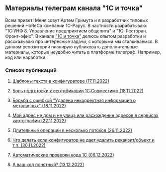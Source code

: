 ## Материалы телеграм канала "1С и точка"

Всем привет!
Меня зовут Артем Гримута и я разработчик типовых решений HoReCa компании 1С-Рарус. 
В частности разрабатываю: "1С:УНФ 8. Управление предприятием общепита" и "1С: Ресторан. Фронт-офис". 
В канале ["1С и точка"](https://t.me/+FCrikBRQaNgxZmFi) делюсь опытом разработки и рассказываю про интересные задачи, 
с которыми мы сталкиваемся.
В данном репозитории планирую публиковать дополнительные материалы, которые неудобно читать в платформе телеграф. Например, код или наработки. 

### Список публикаций
1. [Шаблоны текста в конфигураторе (17.11.2022)](https://telegra.ph/SHablony-teksta-klyuch-avtomatizacii-konfiguratora-11-11)

2. [Боль подготовки к сертификации 1С:Совместимо (18.11.2022)](https://telegra.ph/Bol-podgotovki-k-sertifikacii-1SSovmestimo-11-07)

3. [Борьба с ошибкой "Удалена некорректная информация о метаданных" (18.11.2022)](https://telegra.ph/Kak-my-borolis-s-oshibkoj-Udalena-nekorrektnaya-informaciya-o-metadannyh-11-07)

4. [Мой адрес не дом и не улица или расхождение адресов в сервисах картографии (22.11.2022)](https://telegra.ph/Moj-adres-ne-dom-i-ne-ulica-ili-rashozhdenie-adresov-v-servisah-kartografii-11-21)

5. [Длительные операции в несколько потоков (26.11.2022)](https://telegra.ph/Dlitelnye-operacii-v-neskolko-potokov-11-12)

6. [Что делать если конфигуратор не дает удалить реквизит/объект и т.п. (30.11.2022)](https://telegra.ph/Problema-pri-udalenii-rekvizitovobektov-iz-hranilishcha-11-09)

7. [Автоматические проверки кода 1С (06.12.2022)](https://telegra.ph/Clean-code-12-03)

8. [А ваш код понятный? (13.12.2022)](https://telegra.ph/Simple-code-1C-12-04)
